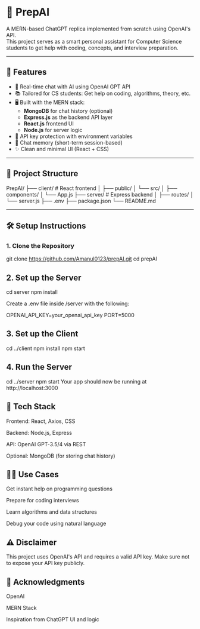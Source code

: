 # 🧠 PrepAI

A MERN-based ChatGPT replica implemented from scratch using OpenAI's API.  
This project serves as a smart personal assistant for Computer Science students to get help with coding, concepts, and interview preparation.

---

## 🚀 Features

- 💬 Real-time chat with AI using OpenAI GPT API
- 📚 Tailored for CS students: Get help on coding, algorithms, theory, etc.
- 🖥 Built with the MERN stack:
  - **MongoDB** for chat history (optional)
  - **Express.js** as the backend API layer
  - **React.js** frontend UI
  - **Node.js** for server logic
- 🔐 API key protection with environment variables
- 📄 Chat memory (short-term session-based)
- ✨ Clean and minimal UI (React + CSS)

---

## 📁 Project Structure

PrepAI/
├── client/ # React frontend
│ ├── public/
│ └── src/
│ ├── components/
│ └── App.js
├── server/ # Express backend
│ ├── routes/
│ └── server.js
├── .env
├── package.json
└── README.md


---

## 🛠️ Setup Instructions

### 1. Clone the Repository

git clone https://github.com/Amanul0123/prepAI.git
cd prepAI

## 2. Set up the Server

cd server
npm install

Create a .env file inside /server with the following:

OPENAI_API_KEY=your_openai_api_key
PORT=5000

## 3. Set up the Client

cd ../client
npm install
npm start

## 4. Run the Server

cd ../server
npm start
Your app should now be running at http://localhost:3000

## 🧪 Tech Stack
Frontend: React, Axios, CSS

Backend: Node.js, Express

API: OpenAI GPT-3.5/4 via REST

Optional: MongoDB (for storing chat history)

## 🧑‍💻 Use Cases
Get instant help on programming questions

Prepare for coding interviews

Learn algorithms and data structures

Debug your code using natural language

## ⚠️ Disclaimer
This project uses OpenAI's API and requires a valid API key. Make sure not to expose your API key publicly.

## 🙌 Acknowledgments
OpenAI

MERN Stack

Inspiration from ChatGPT UI and logic
